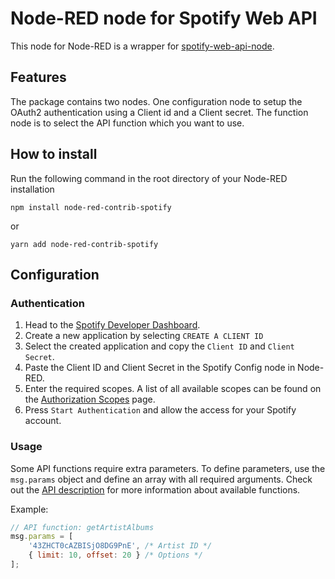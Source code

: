 # Node-RED node for Spotify Web API

This node for Node-RED is a wrapper for [spotify-web-api-node](https://github.com/thelinmichael/spotify-web-api-node).

## Features

The package contains two nodes. One configuration node to setup the OAuth2 authentication using a Client id and a Client secret.
The function node is to select the API function which you want to use.

## How to install

Run the following command in the root directory of your Node-RED installation
```
npm install node-red-contrib-spotify
```
or
```
yarn add node-red-contrib-spotify
```

## Configuration

### Authentication

1. Head to the [Spotify Developer Dashboard](https://developer.spotify.com/dashboard/applications).
2. Create a new application by selecting `CREATE A CLIENT ID`
3. Select the created application and copy the `Client ID` and `Client Secret`.
4. Paste the Client ID and Client Secret in the Spotify Config node in Node-RED.
5. Enter the required scopes. A list of all available scopes can be found on the [Authorization Scopes](https://developer.spotify.com/documentation/general/guides/scopes/) page.
6. Press `Start Authentication` and allow the access for your Spotify account.

### Usage

Some API functions require extra parameters. To define parameters, use the `msg.params` object and define an array with all required arguments.
Check out the [API description](https://github.com/thelinmichael/spotify-web-api-node/blob/master/src/spotify-web-api.js) for more information about available functions.

Example:
```js
// API function: getArtistAlbums
msg.params = [
    '43ZHCT0cAZBISjO8DG9PnE', /* Artist ID */
    { limit: 10, offset: 20 } /* Options */
];
```
